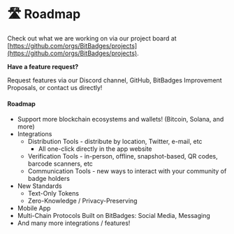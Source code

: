 # 🛣 Roadmap

Check out what we are working on via our project board at [https://github.com/orgs/BitBadges/projects](https://github.com/orgs/BitBadges/projects).

**Have a feature request?**&#x20;

Request features via our Discord channel, GitHub, BitBadges Improvement Proposals, or contact us directly!

#### Roadmap

* Support more blockchain ecosystems and wallets! (Bitcoin, Solana, and more)
* Integrations
  * Distribution Tools - distribute by location, Twitter, e-mail, etc
    * All one-click directly in the app website
  * Verification Tools - in-person, offline, snapshot-based, QR codes, barcode scanners, etc
  * Communication Tools - new ways to interact with your community of badge holders
* New Standards
  * Text-Only Tokens
  * Zero-Knowledge / Privacy-Preserving
* Mobile App
* Multi-Chain Protocols Built on BitBadges: Social Media, Messaging
* And many more integrations / features!
